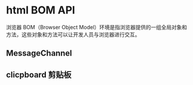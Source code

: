 # html BOM API

浏览器 BOM（Browser Object Model）环境是指浏览器提供的一组全局对象和方法，这些对象和方法可以让开发人员与浏览器进行交互。

## MessageChannel

## clicpboard 剪贴板